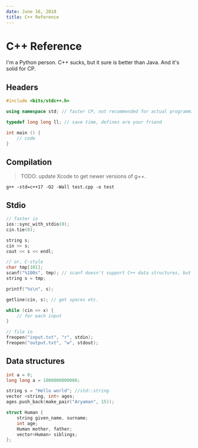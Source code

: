 ```yaml
---
date: June 16, 2018
title: C++ Reference
---
```


# C++ Reference

I'm a Python person. C++ sucks, but it sure is better than Java. And it's solid for CP.

## Headers

```c++
#include <bits/stdc++.h>

using namespace std; // faster CP, not recommended for actual programming

typedef long long ll; // save time, defines are your friend

int main () {
    // code
}
```

## Compilation

> TODO: update Xcode to get newer versions of g++.

```
g++ -std=c++17 -O2 -Wall test.cpp -o test
```

## Stdio

```c++
// faster io
ios::sync_with_stdio(0);
cin.tie(0);

string s;
cin >> s;
cout << s << endl;

// or, C-style
char tmp[101];
scanf("%100s", tmp); // scanf doesn't support C++ data structures, but saves time
string s = tmp;

printf("%s\n", s);

getline(cin, s); // get spaces etc.

while (cin >> x) {
    // for each input
}

// file io
freopen("input.txt", "r", stdin);
freopen("output.txt", "w", stdout);
```

## Data structures

```c++
int a = 0;
long long a = 1000000000000;

string s = "Hello world"; //std::string
vector <string, int> ages;
ages.push_back(make_pair("Aryaman", 15));

struct Human {
    string given_name, surname;
    int age;
    Human mother, father;
    vector<Human> siblings;
};
```